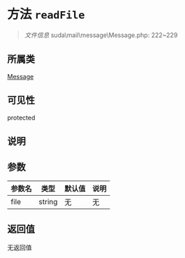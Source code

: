 # 方法 `readFile`

> *文件信息* suda\mail\message\Message.php: 222~229

## 所属类 

[Message](../Message.md)

## 可见性

 protected 

## 说明



## 参数


| 参数名 | 类型 | 默认值 | 说明 |
|--------|-----|-------|-------|
| file |  string | 无 | 无 |



## 返回值

无返回值
